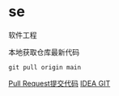 # se
软件工程


本地获取仓库最新代码
```
git pull origin main
```

[Pull Request提交代码](https://blog.csdn.net/CY2333333/article/details/113731490)
[IDEA GIT](https://intellijidea.com.cn/help/idea/sync-with-a-remote-repository.html)